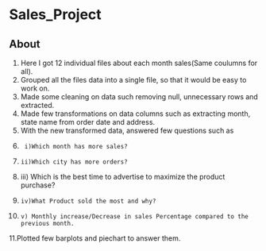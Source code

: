 # Sales_Project
About
------------------------------------------------------------------------------------------------------------------------------------------------------------------
1. Here I got 12 individual files about each month sales(Same coulumns for all).
2. Grouped all the files data into a single file, so that it would be easy to work on.
3. Made some cleaning on data such removing null, unnecessary rows and extracted.
4. Made few transformations on data columns such as extracting month, state name from order date and address.
5. With the new transformed data, answered few questions such as 
6.      i)Which month has more sales?
7.     ii)Which city has more orders?
8.    iii) Which is the best time to advertise to maximize the product purchase?  
9.     iv)What Product sold the most and why?
10.     v) Monthly increase/Decrease in sales Percentage compared to the previous month.
11.Plotted few barplots and piechart to answer them.

